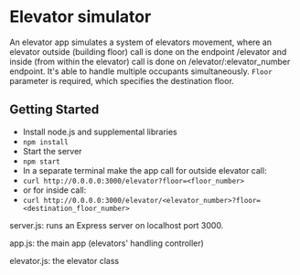 Elevator simulator
===============

An elevator app simulates a system of elevators movement, where an 
elevator outside (building floor) call is done on the endpoint /elevator 
and inside (from within the  elevator) call is done on 
/elevator/:elevator_number endpoint. It's able to handle multiple 
occupants simultaneously. `Floor` parameter is required, which specifies 
the destination floor. 
 
Getting Started
---------------
* Install node.js and supplemental libraries
* `npm install`
* Start the server 
* `npm start`
* In a separate terminal make the app call for outside elevator call: 
* `curl http://0.0.0.0:3000/elevator?floor=<floor_number>`
* or for inside call:
* `curl http://0.0.0.0:3000/elevator/<elevator_number>?floor=<destination_floor_number>`


server.js: runs an Express server on localhost port 3000.

app.js: the main app (elevators' handling controller)

elevator.js: the elevator class 



